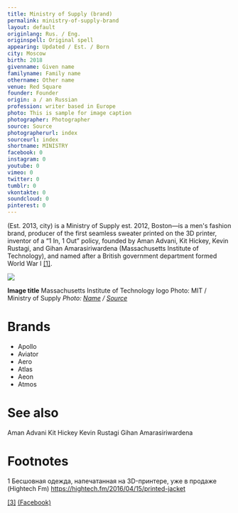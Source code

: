 ```yaml
---
title: Ministry of Supply (brand)
permalink: ministry-of-supply-brand
layout: default
originlang: Rus. / Eng.
originspell: Original spell
appearing: Updated / Est. / Born
city: Moscow
birth: 2018
givenname: Given name
familyname: Family name
othername: Other name
venue: Red Square
founder: Founder
origin: a / an Russian
profession: writer based in Europe
photo: This is sample for image caption
photographer: Photographer
source: Source
photographerurl: index
sourceurl: index
shortname: MINISTRY
facebook: 0
instagram: 0
youtube: 0
vimeo: 0
twitter: 0
tumblr: 0
vkontakte: 0
soundcloud: 0
pinterest: 0
---
```


(Est. 2013, city) is a Ministry of Supply est. 2012, Boston—is a  men's fashion brand, producer of the first seamless sweater printed on the 3D printer, inventor of a “1 In, 1 Out” policy, founded by Aman Advani, Kit Hickey, Kevin Rustagi, and Gihan Amarasiriwardena (Massachusetts Institute of Technology), and named after a British government department formed World War I <span id="a1">[\[1\]](#f1)</span>.

![](/encyclopedia/images/{{page.permalink}}.jpg)

**Image title**
Massachusetts Institute of Technology logo
Photo: MIT / Ministry of Supply
*Photo: [Name](index) / [Source](index)*

# Brands

+ Apollo
+ Aviator
+ Aero
+ Atlas
+ Aeon
+ Atmos

# See also

Aman Advani
Kit Hickey
Kevin Rustagi
Gihan Amarasiriwardena

# Footnotes

1 Бесшовная одежда, напечатанная на 3D-принтере, уже в продаже (Hightech Fm) https://hightech.fm/2016/04/15/printed-jacket

[[3]](#a3) <span id="f3"></span> [(Facebook)](index)
